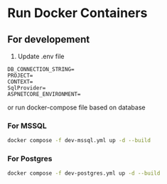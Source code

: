 # Run Docker Containers

## For developement

1. Update .env file
```env
DB_CONNECTION_STRING=
PROJECT=
CONTEXT=
SqlProvider=
ASPNETCORE_ENVIRONMENT=
```
or run docker-compose file based on database
### For MSSQL
```bash
docker compose -f dev-mssql.yml up -d --build
```

### For Postgres
```bash
docker compose -f dev-postgres.yml up -d --build
```
